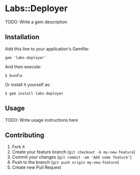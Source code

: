 # Labs::Deployer

TODO: Write a gem description

## Installation

Add this line to your application's Gemfile:

    gem 'labs-deployer'

And then execute:

    $ bundle

Or install it yourself as:

    $ gem install labs-deployer

## Usage

TODO: Write usage instructions here

## Contributing

1. Fork it
2. Create your feature branch (`git checkout -b my-new-feature`)
3. Commit your changes (`git commit -am 'Add some feature'`)
4. Push to the branch (`git push origin my-new-feature`)
5. Create new Pull Request
